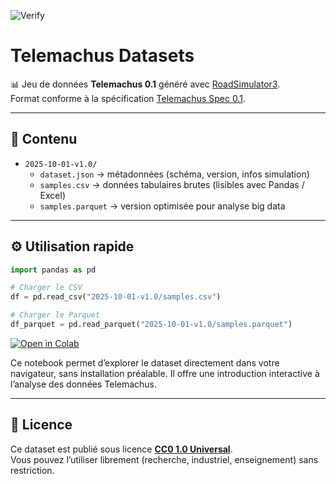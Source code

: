 ![Verify](https://github.com/telemachus3/telemachus-datasets/actions/workflows/verify.yml/badge.svg)

# Telemachus Datasets

📊 Jeu de données **Telemachus 0.1** généré avec [RoadSimulator3](https://github.com/SebE585/RoadSimulator3).  
Format conforme à la spécification [Telemachus Spec 0.1](https://github.com/telemachus3/telemachus-spec).

---

## 📂 Contenu

- `2025-10-01-v1.0/`
  - `dataset.json` → métadonnées (schéma, version, infos simulation)
  - `samples.csv` → données tabulaires brutes (lisibles avec Pandas / Excel)
  - `samples.parquet` → version optimisée pour analyse big data

---

## ⚙️ Utilisation rapide

```python
import pandas as pd

# Charger le CSV
df = pd.read_csv("2025-10-01-v1.0/samples.csv")

# Charger le Parquet
df_parquet = pd.read_parquet("2025-10-01-v1.0/samples.parquet")
```

[![Open in Colab](https://colab.research.google.com/assets/colab-badge.svg)](https://github.com/telemachus3/telemachus-datasets/blob/main/examples/quickstart.ipynb)

Ce notebook permet d’explorer le dataset directement dans votre navigateur, sans installation préalable. Il offre une introduction interactive à l’analyse des données Telemachus. 

---

## 📜 Licence

Ce dataset est publié sous licence **[CC0 1.0 Universal](LICENSE)**.  
Vous pouvez l’utiliser librement (recherche, industriel, enseignement) sans restriction.